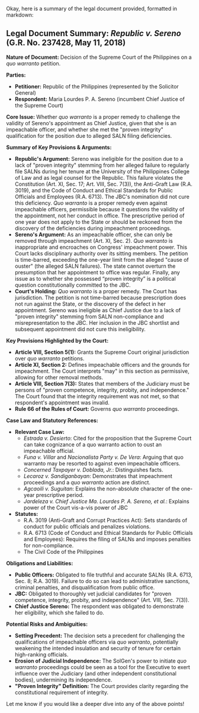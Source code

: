 Okay, here is a summary of the legal document provided, formatted in markdown:

## Legal Document Summary: *Republic v. Sereno* (G.R. No. 237428, May 11, 2018)

**Nature of Document:**  Decision of the Supreme Court of the Philippines on a *quo warranto* petition.

**Parties:**
*   **Petitioner:** Republic of the Philippines (represented by the Solicitor General)
*   **Respondent:** Maria Lourdes P. A. Sereno (incumbent Chief Justice of the Supreme Court)

**Core Issue:** Whether *quo warranto* is a proper remedy to challenge the validity of Sereno's appointment as Chief Justice, given that she is an impeachable officer, and whether she met the "proven integrity" qualification for the position due to alleged SALN filing deficiencies.

**Summary of Key Provisions & Arguments:**

*   **Republic's Argument:** Sereno was ineligible for the position due to a lack of "proven integrity" stemming from her alleged failure to regularly file SALNs during her tenure at the University of the Philippines College of Law and as legal counsel for the Republic.  This failure violates the Constitution (Art. XI, Sec. 17; Art. VIII, Sec. 7(3)), the Anti-Graft Law (R.A. 3019), and the Code of Conduct and Ethical Standards for Public Officials and Employees (R.A. 6713).  The JBC's nomination did not cure this deficiency. *Quo warranto* is a proper remedy even against impeachable officers, permissible because it questions the validity of the appointment, not her conduct in office. The prescriptive period of one year does not apply to the State or should be reckoned from the discovery of the deficiencies during impeachment proceedings.
*   **Sereno's Argument:** As an impeachable officer, she can only be removed through impeachment (Art. XI, Sec. 2). *Quo warranto* is inappropriate and encroaches on Congress' impeachment power. This Court lacks disciplinary authority over its sitting members. The petition is time-barred, exceeding the one-year limit from the alleged "cause of ouster" (the alleged SALN failures). The state cannot overturn the presumption that her appointment to office was regular. Finally, any issue as to whether she possessed “proven integrity” is a political question constitutionally committed to the JBC.
*   **Court's Holding:** *Quo warranto* is a proper remedy. The Court has jurisdiction. The petition is not time-barred because prescription does not run against the State, or the discovery of the defect in her appointment. Sereno was ineligible as Chief Justice due to a lack of "proven integrity" stemming from SALN non-compliance and misrepresentation to the JBC. Her inclusion in the JBC shortlist and subsequent appointment did not cure this ineligibility.

**Key Provisions Highlighted by the Court:**

*   **Article VIII, Section 5(1):**  Grants the Supreme Court original jurisdiction over *quo warranto* petitions.
*   **Article XI, Section 2:** Defines impeachable officers and the grounds for impeachment. The Court interprets "may" in this section as permissive, allowing for other removal methods.
*   **Article VIII, Section 7(3):**  States that members of the Judiciary must be persons of "proven competence, integrity, probity, and independence." The Court found that the integrity requirement was not met, so that respondent's appointment was invalid.
*   **Rule 66 of the Rules of Court:** Governs *quo warranto* proceedings.

**Case Law and Statutory References:**

*   **Relevant Case Law:**
    *   *Estrada v. Desierto*:  Cited for the proposition that the Supreme Court can take cognizance of a quo warranto action to oust an impeachable official.
    *   *Funa v. Villar* and *Nacionalista Party v. De Vera*: Arguing that quo warranto may be resorted to against even impeachable officers.
    *   *Concerned Taxpayer v. Doblada, Jr.*: Distinguishes facts.
    *   *Lecaroz v. Sandiganbayan*: Demonstrates that impeachment proceedings and a *quo warranto* action are distinct.
    *   *Agcaoili v. Suguitan*:  Explains the non-absolute character of the one-year prescriptive period.
    *  *Jardeleza v. Chief Justice Ma. Lourdes P. A. Sereno, et al.*: Explains power of the Court vis-a-vis power of JBC
*   **Statutes:**
    *   R.A. 3019 (Anti-Graft and Corrupt Practices Act): Sets standards of conduct for public officials and penalizes violations.
    *   R.A. 6713 (Code of Conduct and Ethical Standards for Public Officials and Employees):  Requires the filing of SALNs and imposes penalties for non-compliance.
    *   The Civil Code of the Philippines

**Obligations and Liabilities:**

*   **Public Officers:**  Obligated to file truthful and accurate SALNs (R.A. 6713, Sec. 8; R.A. 3019). Failure to do so can lead to administrative sanctions, criminal penalties, and disqualification from public office.
*   **JBC:** Obligated to thoroughly vet judicial candidates for "proven competence, integrity, probity, and independence" (Art. VIII, Sec. 7(3)).
*   **Chief Justice Sereno:**  The respondent was obligated to demonstrate her eligibility, which she failed to do.

**Potential Risks and Ambiguities:**

*   **Setting Precedent:**  The decision sets a precedent for challenging the qualifications of impeachable officers via *quo warranto*, potentially weakening the intended insulation and security of tenure for certain high-ranking officials.
*   **Erosion of Judicial Independence:**  The SolGen's power to initiate *quo warranto* proceedings could be seen as a tool for the Executive to exert influence over the Judiciary (and other independent constitutional bodies), undermining its independence.
*   **"Proven Integrity" Definition:**  The Court provides clarity regarding the constitutional requirement of integrity.

Let me know if you would like a deeper dive into any of the above points!